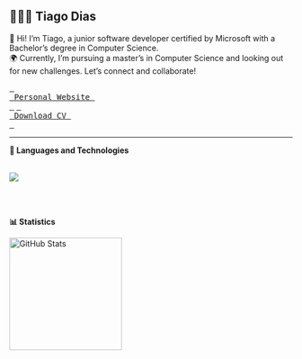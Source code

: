 <link rel="stylesheet" type='text/css' href="https://cdn.jsdelivr.net/gh/devicons/devicon@latest/devicon.min.css" />
<link href="https://cdn.jsdelivr.net/npm/daisyui@4.12.14/dist/full.min.css" rel="stylesheet" type="text/css" />

<h2> 👩🏻‍💻  <b> Tiago Dias </b> </h2>

👋 Hi! I’m Tiago, a junior software developer certified by Microsoft with a Bachelor’s degree in Computer Science.  
🌍 Currently, I’m pursuing a master’s in Computer Science and looking out for new challenges. Let’s connect and collaborate!

<a href="https://tiagofdias.github.io/Website/"><kbd> <br> Personal Website <br> </kbd></a>
<a href="https://raw.githubusercontent.com/tiagofdias/tiagofdias/main/CV.pdf" target="_blank"><kbd> <br> Download CV <br> </kbd></a>

<hr>
<b> 🤖 Languages and Technologies </b>

<br/>
<br/>
 <p align="left"> <a href="https://github.com/tiagofdias?tab=repositories"> <img src="https://skillicons.dev/icons?i=cs,js,html,css,dotnet,postman,vite,react,nodejs,postgres"> </a> </p>
<br/>
<br/>

<b> 📊 Statistics </b>

<p>

<img 
      align="left" 
      alt="GitHub Stats" 
      height="200" 
      src="https://github-readme-stats.vercel.app/api/top-langs/?username=tiagofdias&theme=gotham&layout=compact&custom_title=Technologies&langs_count=5" 
  />

</p>

